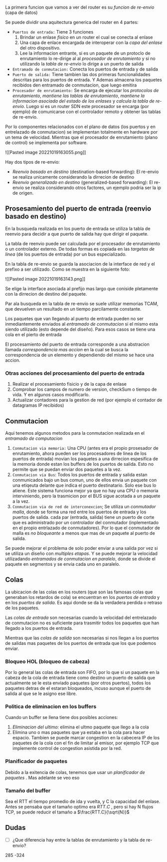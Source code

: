 La primera funcion que vamos a ver del router es su *funcion de re-envio* (capa de datos)

Se puede dividir una aquitectura generica del router en 4 partes:
- `Puertos de entrada:` Tiene 3 funciones
	1. Brindar un enlase *fisico* en un router el cual se conecta al enlase
	2. Una capa de enlace encargada de interoperar con la *capa del enlase* del otro dispositivo. 
	3. Lee la informacion entrante, si es un paquete de un protoclo de enrutamiento lo re-dirige al al *procesador de enrutamiento* y si no utilizando la *tabla de re-envio* lo dirige a un puerto de salida
- `Entramado de conmutacion:` Conecta los puertos de entrada y de salida 
- `Puerto de salida:` Tiene tambien las dos primeras funcionalidades descritas para los puertos de entrada. Y Ademas almacena los paquetes recibidos den entramado de conmutacion, que luego emitira 
- `Procesador de enrutamiento:` Se encarga de ejecutar los *protocolos de enrutamiento*, *mantiene las tablas de enrutamiento*, *mantiene la informacion asociada del estado de los enlases* y *calcula la tabla de re-envio*. Luego si es un router SDN este procesador se encarga (por ejemplo) de comunicarse con el controlador remoto y obtener las tablas de re-envio. 

Por lo componentes relacionados con el plano de datos (los puertos y en entrelazado de conmutacion) se implementan totalmente en hardware por un tema de velocidad. Mientras que el procesador de enrutamiento (plano de control) se implementa por software. 


![[Pasted image 20221019163055.png]]

Hay dos tipos de re-envio:
- *Reenvio basado en destino* (destination-based forwarding): El re-envio se realiza unicamente considerando la dirrecion de destino
- *Reenvio generalizado en destino* (generalized-based forwarding): El re-envio se realiza considerando otros factores, un ejemplo podria ser la ip de origen. 


## Prosesamiento del puerto de entrada (reenvio basado en destino)

En la busqueda realizada en los puerto de entrada se utiliza la tabla de reenvio para decidir a que puerto de salida hay que dirigir el paquete. 

La tabla de reenvio puede ser calculada por el procesador de enrutamiento o un controlador externo. De todas formas es copiada en las *targetas de linea* (de los puertos de entrada) por un bus especializado. 

En la tabla de re-envio se guarda la asociacion de la interface de red y el prefixo a ser utilizado. Como se muestra en la siguiente foto:

![[Pasted image 20221019163143.png]]

Se elige la interface asociada al prefijo mas largo que coniside pletamente con la dirrecion de destino del paquete. 

Par ala busqueda en la tabla de re-envio se suele utilizar memorias TCAM, que devuelven un resultado en un tiempo parcilamente constante. 

Los paquetes que van llegando al puerto de entrada pueden no ser inmediantemente enviados al *entramado de conmutacion* si el mismo esta siendo utilizado (esto depende del diseño). Para esos casos se tiene una cola en el pierto de entrada 

El procesamiento del puerto de entrada corresponde a una abstracion llamada *correspondencia mas accion* en la cual se busca la correspondencia de un elemento y dependiendo del mismo se hace una accion. 

### Otras acciones del procesamiento del puerto de entrada
1. Realizar el procesamiento fisicio y de la capa de enlase
2. Comprobar los campos de numero de version, checkSum o tiempo de vida. Y en algunos casos modificarlo. 
3. Actualizar contadores para la gestion de red (por ejemplo el contador de datagramas IP recibidos)

## Conmutacion
Aqui tenemos algunos metodos para la conmutacion realizada en el *entramado de computacion*
1. `Conmutacion via memoria:` Una CPU (antes era el propio prosesador de enrutamiento, ahora pueden ser los procesadores de linea de los puertos de entrada) movian los paquetes a una dirrecion espesifica de la memoria donde estan los buffers de los puertos de salida. Esto no permite que se puedan enviar dos paquetes a la vez.
2. `Conmutacion via Bus`: Todos los puertos de entrada y salida estan conmunicados bajo un bus comun, uno de ellos envia un paquete con una etiqeuta delante que indica el puerto destinatario. Solo ese bus lo atiene. Este sistema funciona mejor ya que no hay una CPU o memoria interviniendo, pero la trasmicion por el BUS sigue acotada a un paquete a la vez.
3. `Conmutacion via de red de interconexcion`; Se utiliza un *conmutador malla*, donde se forma una red entre los puertos de entrada y los puertos de salida. cada par (entrada, salida) tiene un puerto de corte que es administrado por un controlador del conmutador (inplementado en el propio entrlazado de conmutadores). Por lo que el conmutador de malla es *no bloqueante* a menos que mas de un paquete al puerto de salida.

Se puede mejorar el problema de solo poder enviar a una salida por vez si se utiliza un diseño con *multiples etapas*. Y se puede mejorar la velocidad utilizadando *entramados de conmutacion en paralelo*, donde se divide el paquete en segmentos y se envia cada uno en paralelo. 


## Colas 
La ubicacion de las colas en los routers (que son las famosas colas que generaban los retardos de cola) se encuentran en los *puertos de entrada* y en los *puertos de salida*. Es aqui donde se da la verdadera perdida o retraso de los paquetes.

Las *colas de entrada* son necesarias cuando la velocidad del entrelazado de conmutacion no es suficiente para trasmitir todos los paquetes que han llegado a los puertos de entrada. 

Mientras que las *colas de salida* son necesarias si nos llegan a los puertos de salidas mas paquetes de los puertos de entrada que los que podemos enviar.  

### Bloqueo HOL (bloqueo de cabeza)
Por lo general las colas de entrada son FIFO, por lo que si un paquete en la cabeza de la cola de entrada tiene como destino un puerto de salida que actualmente se le esta enviado paquetes (por otros puertos), todos los paquetes detras de el estaran bloqueados, incuso aunque el puerto de salida al que se le asigno ese libre.  

### Politica de eliminacion en los buffers
Cuando un buffer se llena tiene dos posibles acciones:
1. *Eliminacion del ultimo:* elimina el ultmo paquete que llego a la cola
2. Elimina uno o mas paquetes que ya estaba en la cola para hacer espacio. Tambien se puede marcar congestion en la cabecera IP de los paquetes de la cola con el fin de limitar al emisor, por ejemplo TCP que implemente control de congestion asistida por la red.

### Planificador de paquetes 
Debido a la exitencia de colas, tenemos que usar un *planificador de paquetes* . Mas adelante se veo eso 

### Tamaño del buffer
Sea el RTT el tiempo promedio de ida y vuelta, y C la capacidad del enlase. Antes se pensaba que el tamaño optimo era $RTT.C$ , pero si hay N flujos TCP, se puede reducir el tamaño a $\frac{RTT.C}{\sqrt{N}}$  





## Dudas
- [ ] ¿Que diferencia hay entre la tablas de enrutamiento y la tabla de re-envio?





285 -324